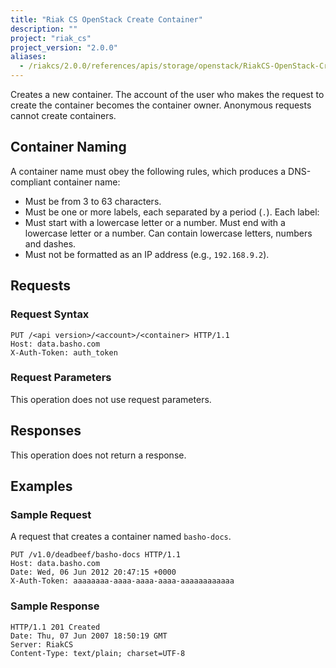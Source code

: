 ```yaml
---
title: "Riak CS OpenStack Create Container"
description: ""
project: "riak_cs"
project_version: "2.0.0"
aliases:
  - /riakcs/2.0.0/references/apis/storage/openstack/RiakCS-OpenStack-Create-Container
---
```


Creates a new container. The account of the user who makes the request to create the container becomes the container owner. Anonymous requests cannot create containers.

## Container Naming

A container name must obey the following rules, which produces a DNS-compliant container name:

* Must be from 3 to 63 characters.
* Must be one or more labels, each separated by a period (`.`). Each label:
* Must start with a lowercase letter or a number. Must end with a lowercase letter or a number. Can contain lowercase letters, numbers and dashes.
* Must not be formatted as an IP address (e.g., `192.168.9.2`).

## Requests

### Request Syntax

```http
PUT /<api version>/<account>/<container> HTTP/1.1
Host: data.basho.com
X-Auth-Token: auth_token
```

### Request Parameters

This operation does not use request parameters.

## Responses

This operation does not return a response.

## Examples

### Sample Request

A request that creates a container named `basho-docs`.

```http
PUT /v1.0/deadbeef/basho-docs HTTP/1.1
Host: data.basho.com
Date: Wed, 06 Jun 2012 20:47:15 +0000
X-Auth-Token: aaaaaaaa-aaaa-aaaa-aaaa-aaaaaaaaaaaa
```

### Sample Response

```http
HTTP/1.1 201 Created
Date: Thu, 07 Jun 2007 18:50:19 GMT
Server: RiakCS
Content-Type: text/plain; charset=UTF-8
```
